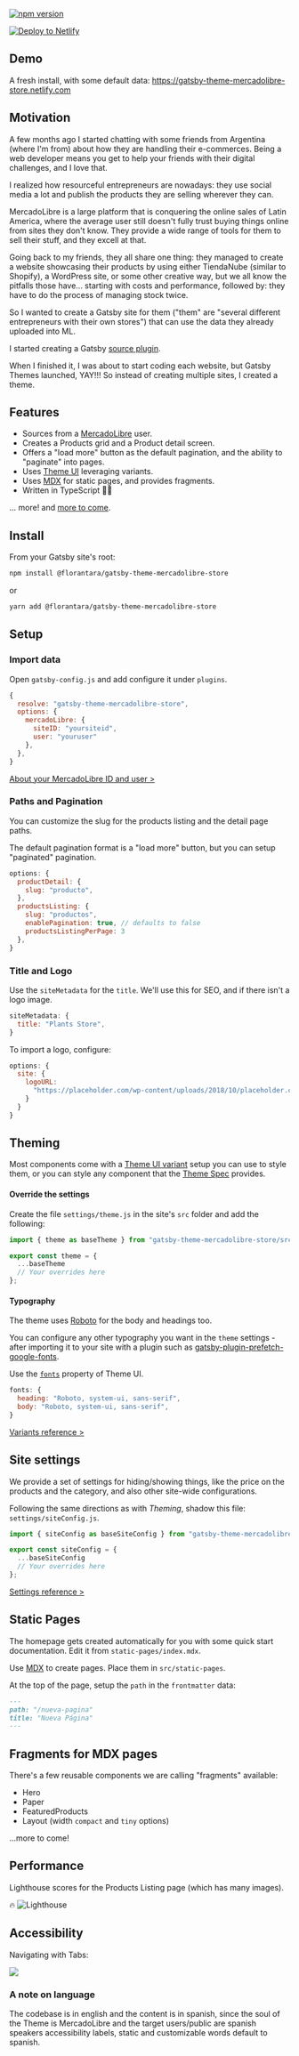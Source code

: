 [![npm version](http://img.shields.io/npm/v/@florantara/gatsby-theme-mercadolibre-store.svg?style=flat)](https://www.npmjs.com/package/@florantara/gatsby-theme-mercadolibre-store "View this project on npm")

[![Deploy to Netlify](https://www.netlify.com/img/deploy/button.svg)](https://app.netlify.com/start/deploy?repository=https://github.com/florantara/gatsby-theme-mercadolibre-store)

## Demo

A fresh install, with some default data:
https://gatsby-theme-mercadolibre-store.netlify.com

## Motivation

A few months ago I started chatting with some friends from Argentina (where I'm from) about how they are handling their e-commerces. Being a web developer means you get to help your friends with their digital challenges, and I love that.

I realized how resourceful entrepreneurs are nowadays: they use social media a lot and publish the products they are selling wherever they can.

MercadoLibre is a large platform that is conquering the online sales of Latin America, where the average user still doesn't fully trust buying things online from sites they don't know. They provide a wide range of tools for them to sell their stuff, and they excell at that.

Going back to my friends, they all share one thing: they managed to create a website showcasing their products by using either TiendaNube (similar to Shopify), a WordPress site, or some other creative way, but we all know the pitfalls those have... starting with costs and performance, followed by: they have to do the process of managing stock twice.

So I wanted to create a Gatsby site for them ("them" are "several different entrepreneurs with their own stores") that can use the data they already uploaded into ML.

I started creating a Gatsby [source plugin](https://github.com/florantara/gatsby-source-mercadolibre).

When I finished it, I was about to start coding each website, but Gatsby Themes launched, YAY!!! So instead of creating multiple sites, I created a theme.

## Features

- Sources from a [MercadoLibre](https://www.mercadolibre.com/) user.
- Creates a Products grid and a Product detail screen.
- Offers a "load more" button as the default pagination, and the ability to "paginate" into pages.
- Uses [Theme UI](https://theme-ui.com) leveraging variants.
- Uses [MDX](https://mdxjs.com/) for static pages, and provides fragments.
- Written in TypeScript 👮‍♀️

... more! and [more to come](https://github.com/florantara/gatsby-theme-mercadolibre-store/projects/1?fullscreen=true).

## Install

From your Gatsby site's root:

```bash
npm install @florantara/gatsby-theme-mercadolibre-store
```
or
```bash
yarn add @florantara/gatsby-theme-mercadolibre-store
```


## Setup

### Import data

Open `gatsby-config.js` and add configure it under `plugins`.

```javascript
{
  resolve: "gatsby-theme-mercadolibre-store",
  options: {
    mercadoLibre: {
      siteID: "yoursiteid",
      user: "youruser"
    },
  },
}
```

<a href="https://github.com/florantara/gatsby-source-mercadolibre/#readme" target="_blank">About your MercadoLibre ID and user ></a>

### Paths and Pagination

You can customize the slug for the products listing and the detail page paths.

The default pagination format is a "load more" button, but you can setup "paginated" pagination.

```javascript
options: {
  productDetail: {
    slug: "producto",
  },
  productsListing: {
    slug: "productos",
    enablePagination: true, // defaults to false
    productsListingPerPage: 3
  },
}
```

### Title and Logo

Use the `siteMetadata` for the `title`. We'll use this for SEO, and if there isn't a logo image.

```javascript
siteMetadata: {
  title: "Plants Store",
}
```

To import a logo, configure:

```javascript
options: {
  site: {
    logoURL:
      "https://placeholder.com/wp-content/uploads/2018/10/placeholder.com-logo3.jpg",
    }
  }
}
```

## Theming

Most components come with a [Theme UI variant](https://theme-ui.com/guides/variants) setup you can use to style them, or you can style any component that the [Theme Spec](https://theme-ui.com/theme-spec) provides.

#### Override the settings

Create the file `settings/theme.js` in the site's `src` folder and add the following:

```javascript
import { theme as baseTheme } from "gatsby-theme-mercadolibre-store/src/settings/theme";

export const theme = {
  ...baseTheme
  // Your overrides here
};
```

#### Typography
The theme uses [Roboto](https://fonts.google.com/specimen/Roboto) for the body and headings too.

You can configure any other typography you want in the `theme` settings - after importing it to your site with a plugin such as [gatsby-plugin-prefetch-google-fonts](https://www.gatsbyjs.org/packages/gatsby-plugin-prefetch-google-fonts/).

Use the [`fonts`](https://theme-ui.com/theming#typography) property of Theme UI.

```javascript
fonts: {
  heading: "Roboto, system-ui, sans-serif",
  body: "Roboto, system-ui, sans-serif",
}
```

[Variants reference >](https://github.com/florantara/gatsby-theme-mercadolibre-store/tree/master/theme/src/settings/variants)

## Site settings

We provide a set of settings for hiding/showing things, like the price on the products and the category, and also other site-wide configurations.

Following the same directions as with _Theming_, shadow this file: `settings/siteConfig.js`.

```javascript
import { siteConfig as baseSiteConfig } from "gatsby-theme-mercadolibre-store/src/settings/theme";

export const siteConfig = {
  ...baseSiteConfig
  // Your overrides here
};

```
[Settings reference >](https://github.com/florantara/gatsby-theme-mercadolibre-store/blob/master/theme/src/settings/site.ts)

## Static Pages

The homepage gets created automatically for you with some quick start documentation. Edit it from `static-pages/index.mdx`.

Use [MDX](https://mdxjs.com/) to create pages. Place them in `src/static-pages`.

At the top of the page, setup the `path` in the `frontmatter` data:

```md
---
path: "/nueva-pagina"
title: "Nueva Página"
---
```

## Fragments for MDX pages

There's a few reusable components we are calling "fragments" available:

- Hero
- Paper
- FeaturedProducts
- Layout (width `compact` and `tiny` options)

...more to come!

## Performance

Lighthouse scores for the Products Listing page (which has many images).

🔥
![Lighthouse](https://s3-us-west-2.amazonaws.com/s.cdpn.io/575957/gatsby-theme-performance.png "Lighthouse scores")

## Accessibility

Navigating with Tabs:

![](https://thepracticaldev.s3.amazonaws.com/i/zo6u02o8i821qjeom7zl.gif)

### A note on language

The codebase is in english and the content is in spanish, since the soul of the Theme is MercadoLibre and the target users/public are spanish speakers accessibility labels, static and customizable words default to spanish.
